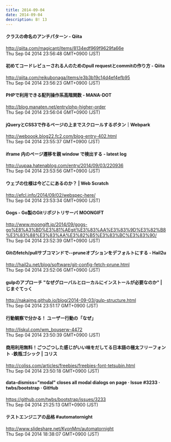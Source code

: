 ```yaml
---
title: 2014-09-04
date: 2014-09-04
description: B! 13
---
```


#### クラスの命名のアンチパターン - Qiita
http://qiita.com/magicant/items/8134edf969f9629fa66e<br>
Thu Sep 04 2014 23:56:48 GMT+0900 (JST)<br>


#### 初めてコードレビューされる人のためのpull requestとcommitの作り方 - Qiita
http://qiita.com/reikubonaga/items/e3b3b19c14d4ef4efb95<br>
Thu Sep 04 2014 23:56:23 GMT+0900 (JST)<br>


#### PHPで利用できる配列操作系高階関数 - MANA-DOT
http://blog.manaten.net/entry/php-higher-order<br>
Thu Sep 04 2014 23:56:04 GMT+0900 (JST)<br>


####  jQueryとCSS3で作るページの上までスクロールするボタン｜Webpark
http://weboook.blog22.fc2.com/blog-entry-402.html<br>
Thu Sep 04 2014 23:55:37 GMT+0900 (JST)<br>


#### iframe 内のページ遷移を親 window で検出する - latest log
http://uupaa.hatenablog.com/entry/2014/09/03/220936<br>
Thu Sep 04 2014 23:53:56 GMT+0900 (JST)<br>


####                 ウェブの仕様は今どこにあるのか？ | Web Scratch            
http://efcl.info/2014/09/02/webspec-here/<br>
Thu Sep 04 2014 23:53:34 GMT+0900 (JST)<br>


#### Gogs - Go製のGitリポジトリサーバ MOONGIFT
http://www.moongift.jp/2014/09/gogs-go%E8%A3%BD%E3%81%AEgit%E3%83%AA%E3%83%9D%E3%82%B8%E3%83%88%E3%83%AA%E3%82%B5%E3%83%BC%E3%83%90/<br>
Thu Sep 04 2014 23:52:39 GMT+0900 (JST)<br>


#### Gitのfetch/pullサブコマンドで--pruneオプションをデフォルトにする - Hail2u
http://hail2u.net/blog/software/git-config-fetch-prune.html<br>
Thu Sep 04 2014 23:52:06 GMT+0900 (JST)<br>


#### gulpのアプローチ "なぜグローバルとローカルにインストールが必要なのか" | じまぐてっく
http://nakajmg.github.io/blog/2014-09-03/gulp-structure.html<br>
Thu Sep 04 2014 23:51:17 GMT+0900 (JST)<br>


#### 行動観察で分かる！ ユーザー行動の「なぜ」
http://liskul.com/wm_bouserw-4472<br>
Thu Sep 04 2014 23:50:39 GMT+0900 (JST)<br>


####   商用利用無料！ごつごつした感じがいい味をだしてる日本語の極太フリーフォント -鉄瓶ゴシック | コリス
http://coliss.com/articles/freebies/freebies-font-tetsubin.html<br>
Thu Sep 04 2014 23:50:18 GMT+0900 (JST)<br>


#### data-dismiss="modal" closes all modal dialogs on page · Issue #3233 · twbs/bootstrap · GitHub
https://github.com/twbs/bootstrap/issues/3233<br>
Thu Sep 04 2014 21:25:13 GMT+0900 (JST)<br>


#### テストエンジニアの品格 #automatornight
http://www.slideshare.net/KyonMm/automatornight<br>
Thu Sep 04 2014 18:38:07 GMT+0900 (JST)<br>


